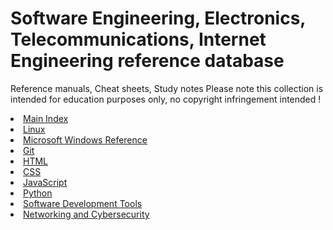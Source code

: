 # Software Engineering, Electronics, Telecommunications, Internet Engineering reference database

Reference manuals, Cheat sheets, Study notes 
Please note this collection is intended for education purposes only, no copyright infringement intended !
<li><a href="https://1amal.github.io/engineering-reference/">Main Index</a></li>
<li><a href="https://1amal.github.io/engineering-reference/Linux/index.html">Linux</a></li>
<li><a href="https://1amal.github.io/engineering-reference/Microsoft%20Windows/index.html">Microsoft Windows Reference</a></li>
<li><a href="https://1amal.github.io/engineering-reference/Git/index.html">Git</a></li>
<li><a href="https://1amal.github.io/engineering-reference/HTML/index.html">HTML</a></li>
<li><a href="https://1amal.github.io/engineering-reference/CSS/index.html">CSS</a></li>
<li><a href="https://1amal.github.io/engineering-reference/JavaScript/index.html">JavaScript</a></li>
<li><a href="https://1amal.github.io/engineering-reference/Python/index.html">Python</a></li>
<li><a href="https://1amal.github.io/engineering-reference/Software%20Development%20Tools/index.html">Software Development Tools</a></li>
<li><a href="https://1amal.github.io/engineering-reference/Networking%20and%20Cybersecurity/index.html">Networking and Cybersecurity</a></li>



